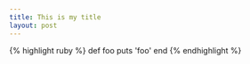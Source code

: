 ```yaml
---
title: This is my title
layout: post
---
```

<!DOCTYPE HTML>
<html>
  <head>
    <title>{{ page.title }}</title>
  </head>
  <body>
{% highlight ruby %}
def foo
  puts 'foo'
end
{% endhighlight %}
</body>
